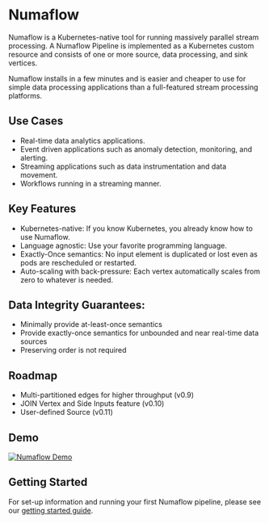 # Numaflow

Numaflow is a Kubernetes-native tool for running massively parallel stream processing. A Numaflow Pipeline is implemented 
as a Kubernetes custom resource and consists of one or more source, data processing, and sink vertices.

Numaflow installs in a few minutes and is easier and cheaper to use for simple data processing applications than a full-featured 
stream processing platforms.

## Use Cases

- Real-time data analytics applications.
- Event driven applications such as anomaly detection, monitoring, and alerting.
- Streaming applications such as data instrumentation and data movement.
- Workflows running in a streaming manner.

## Key Features

- Kubernetes-native: If you know Kubernetes, you already know how to use Numaflow.
- Language agnostic: Use your favorite programming language.
- Exactly-Once semantics: No input element is duplicated or lost even as pods are rescheduled or restarted.
- Auto-scaling with back-pressure: Each vertex automatically scales from zero to whatever is needed.

## Data Integrity Guarantees:

- Minimally provide at-least-once semantics
- Provide exactly-once semantics for unbounded and near real-time data sources
- Preserving order is not required

## Roadmap

- Multi-partitioned edges for higher throughput (v0.9)
- JOIN Vertex and Side Inputs feature (v0.10)
- User-defined Source (v0.11)

## Demo

[![Numaflow Demo](https://img.youtube.com/vi/hJS714arX6Q/0.jpg)](https://youtu.be/hJS714arX6Q)

## Getting Started

For set-up information and running your first Numaflow pipeline, please see our [getting started guide](./quick-start.md).

